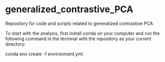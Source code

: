 # generalized_contrastive_PCA
Repository for code and scripts related to generalized contrastive PCA

To start with the analysis, first install conda on your computer and run the following command in the terminal with the repository as your current directory:

conda env create -f environment.yml
